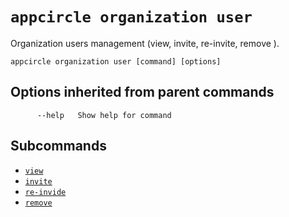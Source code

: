 # `appcircle organization user`

Organization users management (view, invite, re-invite, remove ).

```plaintext
appcircle organization user [command] [options]
```

## Options inherited from parent commands

```plaintext
      --help   Show help for command
```

## Subcommands

- [`view`](view.md)
- [`invite`](invite.md)
- [`re-invide`](re-invite.md)
- [`remove`](remove.md)

